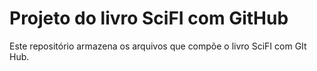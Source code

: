 # Projeto do livro SciFI com GitHub

Este repositório armazena os arquivos que compõe o livro SciFI com GIt Hub.